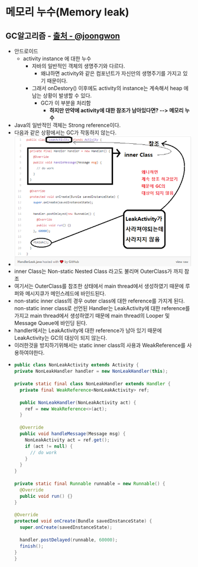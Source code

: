 메모리 누수(Memory leak)
===

GC알고리즘 - [출처 - @joongwon](https://medium.com/@joongwon/android-memory-leak-%EC%82%AC%EB%A1%80-6565b817a8fe)
---
* 안드로이드
  * activity instance 에 대한 누수
    * 자바의 일반적인 객체의 생명주기와 다르다.
      * 왜냐하면 activity와 같은 컴포넌트가 자신만의 생명주기를 가지고 있기 때문이다.
    * 그래서 onDestory() 이후에도 activity의 instance는 계속해서 heap 에 남는 상황이 발생할 수 있다.
      * GC가 이 부분을 처리함
        * **하지만 만약에 activity에 대한 참조가 남아있다면? --> 메모리 누수**
* Java의 일반적인 객체는 Strong reference이다.
* 다음과 같은 상황에서는 GC가 작동하지 않는다.
* ![](img/GCException.png)
* inner Class는 Non-static Nested Class 라고도 불리며 OuterClass가 까지 참조
* 여기서는 OuterClass를 참조한 상태에서 main thread에서 생성하였기 때문에 루퍼와 메시지큐가 메인스레드에 바인드된다.
* non-static inner class의 경우 outer class에 대한 reference를 가지게 된다. non-static inner class로 선언된 Handler는 LeakActivity에 대한 reference를 가지고 main thread에서 생성하였기 때문에 main thread의 Looper 및 Message Queue에 바인딩 된다. 
* handler에서는 LeakActivity에 대한 reference가 남아 있기 때문에 LeakActivity는 GC의 대상이 되지 않는다.
* 이러한것을 방지하기위해서는 static inner class의 사용과 WeakReference를 사용하여야한다.
* ```java
  public class NonLeakActivity extends Activity {
  private NonLeakHandler handler = new NonLeakHandler(this);
  
  private static final class NonLeakHandler extends Handler {
    private final WeakReference<NonLeakActivity> ref;
    
    public NonLeakHandler(NonLeakActivity act) {
      ref = new WeakReference<>(act);  
    }
    
    @Override
    public void handleMessage(Message msg) {
      NonLeakActivity act = ref.get();
      if (act != null) {
        // do work  
      }
    }
  }
  
  private static final Runnable runnable = new Runnable() {
    @Override
    public void run() {}
  }
  
  @Override
  protected void onCreate(Bundle savedInstanceState) {
    super.onCreate(savedInstanceState);
    
    handler.postDelayed(runnable, 60000);
    finish();
  }
  }
  ```
